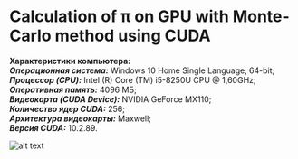 Calculation of π on GPU with Monte-Carlo method using CUDA
=====================
**Характеристики компьютера: <br />**
***Операционная система:*** Windows 10 Home Single Language, 64-bit; <br /> 
***Процессор (CPU):*** Intel (R) Core (TM) i5-8250U CPU @ 1,60GHz; <br />
***Оперативная память:*** 4096 МБ; <br />
***Видеокарта (CUDA Device):*** NVIDIA GeForce MX110; <br />
***Количество ядер CUDA:*** 256; <br />
***Архитектура видеокарты:*** Maxwell; <br />
***Версия CUDA:*** 10.2.89. <br />

![alt text](skrin/skrin.png)
